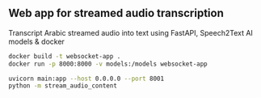
## Web app for streamed audio transcription 

Transcript Arabic streamed audio into text using FastAPI, Speech2Text AI models & docker
```bash
docker build -t websocket-app . 
docker run -p 8000:8000 -v models:/models websocket-app 
```

```bash
uvicorn main:app --host 0.0.0.0 --port 8001 
python -m stream_audio_content
```
